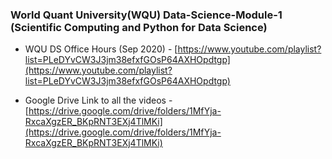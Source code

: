 ### World Quant University(WQU) Data-Science-Module-1 (Scientific Computing and Python for Data Science)


- WQU DS Office Hours (Sep 2020) - [https://www.youtube.com/playlist?list=PLeDYvCW3J3jm38efxfGOsP64AXHOpdtgp](https://www.youtube.com/playlist?list=PLeDYvCW3J3jm38efxfGOsP64AXHOpdtgp)

- Google Drive Link to all the videos - [https://drive.google.com/drive/folders/1MfYja-RxcaXgzER_BKpRNT3EXj4TlMKi](https://drive.google.com/drive/folders/1MfYja-RxcaXgzER_BKpRNT3EXj4TlMKi)
